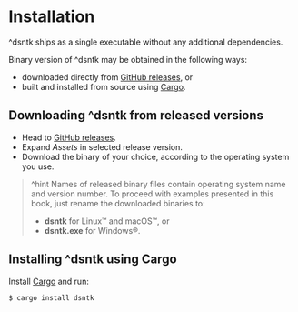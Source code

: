 # Installation

^dsntk ships as a single executable without any additional dependencies.

Binary version of ^dsntk may be obtained in the following ways:
- downloaded directly from [GitHub releases](https://github.com/dsntk/dsntk-rs/releases), or
- built and installed from source using [Cargo](https://crates.io/crates/dsntk).

## Downloading ^dsntk from released versions

- Head to [GitHub releases](https://github.com/dsntk/dsntk-rs/releases).
- Expand _Assets_ in selected release version.
- Download the binary of your choice, according to the operating system you use.

> ^hint Names of released binary files contain operating system name and version number.
> To proceed with examples presented in this book, just rename the downloaded binaries to:
> - **dsntk** for Linux™ and macOS™, or
> - **dsntk.exe** for Windows®.

## Installing ^dsntk using Cargo

Install [Cargo](https://doc.rust-lang.org/cargo/getting-started/installation.html) and run:

```shell
$ cargo install dsntk
```
